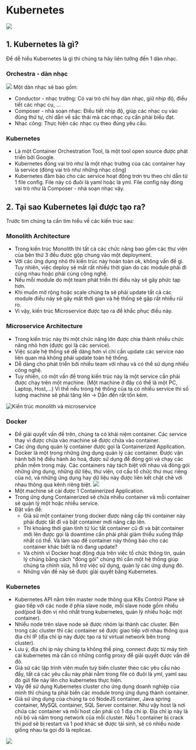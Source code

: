 # Kubernetes

![](https://longvan.net/hinhanh/tintuc/gioi-thieu-ve-kubernetes.jpg)

## 1. Kubernetes là gì?
Để dễ hiểu Kubernetes là gì thì chúng ta hãy liên tưởng đến 1 dàn nhạc.
    
### Orchestra - dàn nhạc
![](https://img.freepik.com/free-vector/conductor-musicians-standing-theater-stage-flat-illustration-cartoon-people-playing-violin-cello-harp_74855-10532.jpg)
Một dàn nhạc sẽ bao gồm:
- Conductor - nhạc trưởng: Có vai trò chỉ huy dàn nhạc, giữ nhịp độ, điều tiết các nhạc cụ, ...
- Composer - nhà soạn nhạc: Điều tiết nhịp độ, giúp các nhạc cụ vào đúng thứ tự, chỉ dẫn về sắc thái mà các nhạc cụ cần phải biểu đạt. 
- Nhạc công: Thực hiện các nhạc cụ theo đúng yêu cầu.

### Kubernetes
- Là một Container Orchestration Tool, là một tool open source được phát triển bởi Google.
- Kubernetes đóng vai trò như là một nhạc trưởng của các container hay là service (đóng vai trò như những nhạc công)
- Kubernetes đảm bảo cho các service hoạt động trơn tru theo chỉ dẫn từ 1 file config. File này có đuôi là yaml hoặc là yml. File config này đóng vai trò như là Composer - nhà soạn nhạc vậy.

## 2. Tại sao Kubernetes lại được tạo ra?
Trước tim chúng ta cần tìm hiểu về các kiến trúc sau:

### Monolith Architecture
- Trong kiến trúc Monolith thì tất cả các chức năng bao gồm các thư viện của bên thứ 3 đều được gộp chung vào một deployment.
- Với các ứng dụng nhỏ thì kiến trúc này hoàn toàn ok, không vấn đề gì. Tuy nhiên, việc deploy sẽ mất rất nhiều thời gian do các module phải đi cùng nhau hoặc phải cùng công nghệ.
- Nếu mỗi module do một team phát triển thì điều này sẽ gây phức tạp hơn.
- Khi muốn mở rộng hoặc scale chúng ta sẽ phải update tất cả các module điều này sẽ gây mất thời gian và hệ thống sẽ gặp rất nhiều rủi ro.
- Vì vậy, kiến trúc Microservice được tạo ra để khắc phục điều này.

### Microservice Architecture
- Trong kiến trúc này thì một chức năng lớn được chia thành nhiều chức năng nhỏ hơn (được gọi là các service).
- Việc scale hệ thống sẽ dễ dàng hơn vì chỉ cần update các service nào liên quan mà không phải update toàn hệ thống.
- Dễ dàng cho phát triển bởi nhiều team với nhau và có thể sử dụng nhiều công nghệ.
- Tuy nhiên, có một vấn đề trong kiến trúc này là một service cần phải được chạy trên một machine. (Một machine ở đây có thể là một PC, Laptop, Host,...) Vì thế nếu trong hệ thống của ta có nhiều service thì số lượng machine sẽ phải tăng lên -> Dẫn đến rất tốn kém.

![Kiến trúc monolith và microservice](https://www.openlegacy.com/hubfs/Picture1.webp "Kiến trúc monolith và microservice")

### Docker
- Để giải quyết vấn đề trên, chúng ta có khái niệm container. Các service thay vì được chứa vào machine sẽ được chứa vào container.
- Các ứng dụng quản lý container được gọi là Containerized Application.
- Docker là một trong những ứng dụng quản lý các container. Được vận hành bởi hệ điều hành ảo hoá, được sử dụng để đóng gói và chạy các phần mềm trong máy. Các containers này tách biệt với nhau và đóng gói những ứng dụng, những dữ liệu, thư viện, cơ cấu tổ chức thư mục riêng của nó, và những ứng dụng hay dữ liệu này được liên kết chặt chẽ với nhau thông qua kênh riêng biệt.
![](https://www.docker.com/wp-content/uploads/2021/11/docker-containerized-appliction-blue-border_2.png)
- Một machine sẽ cài được 1 Containerized Application.
- Trong ứng dụng Containerized sẽ chứa nhiều container và mỗi container sẽ quản lý một hoặc nhiều service.
- Đặt vấn đề:
    - Giả sử một container trong docker được nâng cấp thì container này phải được tắt đi và bật container mới nâng cấp lên.
    - Thì khoảng thời gian tính từ lúc tắt container cũ đi và bật container mới lên được gọi là downtime cần phải phải giảm thiểu xuống thấp nhất có thể. Và làm sao để container này thông báo cho các container khác biết là nó đang update?
    - Và chính vì Docker hoạt động dựa trên việc tổ chức thông tin, quản lý chúng bằng cách "đóng gói" chúng thì cần một hệ thống giúp chúng ta chỉnh sửa, hỗ trợ việc sử dụng, quản lý các ứng dụng đó.
    - Những vấn đề này sẽ được giải quyết bằng Kubernetes.

### Kubernetes
- Kubernetes API nằm trên master node thông qua K8s Control Plane sẽ giao tiếp với các node ở phía slave node, mỗi slave node gồm nhiều pod(pod là đơn vị nhỏ nhất trong kubernetes, quản lý nhiều hoặc một container).
- Nhiều node trên slave node sẽ được nhóm lại thành các cluster. Bên trong các cluster thì các container sẽ được giao tiếp với nhau thông qua địa chỉ IP (địa chỉ ip này được tạo ra từ virtual network bên trong cluster).
- Lưu ý, địa chỉ ip này chúng ta không thể ping, connect được từ máy tính cài kubernetes mà cần có những config proxy để giải quyết được vấn đề đó.
- Giả sử các lập trình viên muốn tuỳ biến cluster theo các yêu cầu nào đấy, tất cả các yêu cầu này phải nằm trong file có đuôi là yml, yaml sau đó gửi file này lên cho kubernetes thực hiện.
- Vậy để sử dụng Kubernetes cluster cho ứng dụng doanh nghiệp của mình thì chúng ta phải biến các module trong ứng dụng thành container.
- Giả sử ứng dụng của chúng ta có NodeJS container, Java spring container, MySQL container, SQL Server container. Như vậy host là nơi chứa các container và mỗi host cần phải có 1 địa chỉ ip. Địa chỉ ip này là nội bộ và nằm trong network của mỗi cluster. Nếu 1 container bị crack thì pod sẽ bị restart và 1 pod khác sẽ được tái sinh, sẽ có nhiều node giống nhau ta gọi đó là replicas.

![](https://www.opsramp.com/wp-content/uploads/2022/07/Kubernetes-Architecture.png)

